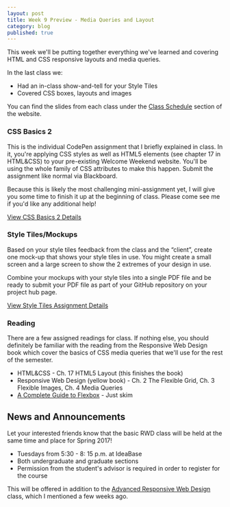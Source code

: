 ```yaml
---
layout: post
title: Week 9 Preview - Media Queries and Layout
category: blog
published: true
---
```


This week we'll be putting together everything we've learned and covering HTML and CSS responsive layouts and media queries.

In the last class we:

* Had an in-class show-and-tell for your Style Tiles
* Covered CSS boxes, layouts and images

You can find the slides from each class under the [Class Schedule](http://rwdkent.com/class/schedule/) section of the website.

### CSS Basics 2

This is the individual CodePen assignment that I briefly explained in class.  In it, you're applying CSS styles as well as HTML5 elements (see chapter 17 in HTML&CSS) to your pre-existing Welcome Weekend website.  You'll be using the whole family of CSS attributes to make this happen.  Submit the assignment like normal via Blackboard.

Because this is likely the most challenging mini-assignment yet, I will give you some time to finish it up at the beginning of class.  Please come see me if you'd like any additional help!

<a href="http://rwdkent.com/class/assignments/css2/" class="button small">View CSS Basics 2 Details</a>

### Style Tiles/Mockups

Based on your style tiles feedback from the class and the “client”, create one mock-up that shows your style tiles in use. You might create a small screen and a large screen to show the 2 extremes of your design in use.

Combine your mockups with your style tiles into a single PDF file and be ready to submit your PDF file as part of your GitHub repository on your project hub page.

<a href="http://rwdkent.com/class/assignments/css2/" class="button small">View Style Tiles Assignment Details</a>

### Reading

There are a few assigned readings for class.  If nothing else, you should definitely be familiar with the reading from the Responsive Web Design book which cover the basics of CSS media queries that we'll use for the rest of the semester.

* HTML&CSS - Ch. 17 HTML5 Layout (this finishes the book)
* Responsive Web Design (yellow book) - Ch. 2 The Flexible Grid, Ch. 3 Flexible Images, Ch. 4 Media Queries
* [A Complete Guide to Flexbox](https://css-tricks.com/snippets/css/a-guide-to-flexbox/) - Just skim

## News and Announcements

Let your interested friends know that the basic RWD class will be held at the same time and place for Spring 2017!

* Tuesdays from 5:30 - 8: 15 p.m. at IdeaBase
* Both undergraduate and graduate sections  
* Permission from the student's advisor is required in order to register for the course

This will be offered in addition to the [Advanced Responsive Web Design](http://rwdkent.com/advanced/) class, which I mentioned a few weeks ago.
